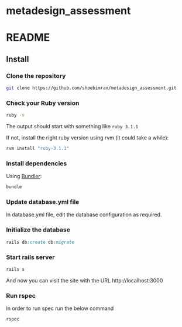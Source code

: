 # metadesign_assessment
# README

## Install

### Clone the repository

```bash
git clone https://github.com/shoebimran/metadesign_assessment.git

```

### Check your Ruby version

```bash
ruby -v
```

The output should start with something like `ruby 3.1.1`

If not, install the right ruby version using rvm (it could take a while):

```bash
rvm install "ruby-3.1.1"
```

### Install dependencies

Using [Bundler](https://github.com/bundler/bundler):

```bash
bundle
```

### Update database.yml file
In database.yml file, edit the database configuration as required.

### Initialize the database

```ruby
rails db:create db:migrate
```

### Start rails server

```ruby
rails s
```
And now you can visit the site with the URL http://localhost:3000

### Run rspec
In order to run spec run the below command

```bash
rspec
```